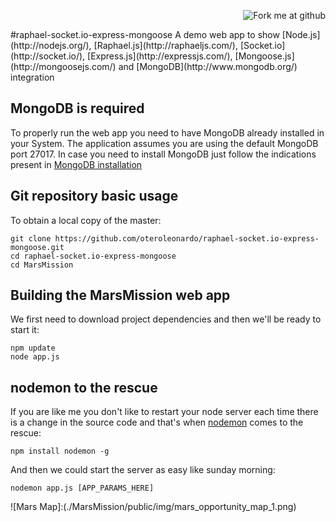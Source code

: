 <p align=right><img style="margin=0" src="https://s3.amazonaws.com/github/ribbons/forkme_right_red_aa0000.png" alt="Fork me at github"/></p> 
#raphael-socket.io-express-mongoose
A demo web app to show [Node.js](http://nodejs.org/), [Raphael.js](http://raphaeljs.com/), [Socket.io](http://socket.io/), [Express.js](http://expressjs.com/), [Mongoose.js](http://mongoosejs.com/) and [MongoDB](http://www.mongodb.org/) integration

MongoDB is required
-------------------
To properly run the web app you need to have MongoDB already installed in your System. The application assumes you are using the default MongoDB port 27017. In case you need to install MongoDB just follow the indications present in [MongoDB installation](http://docs.mongodb.org/manual/installation/) 

Git repository basic usage
--------------------------

To obtain a local copy of the master: 
```
git clone https://github.com/oteroleonardo/raphael-socket.io-express-mongoose.git
cd raphael-socket.io-express-mongoose
cd MarsMission
```

Building the MarsMission web app
--------------------------------

We first need to download project dependencies and then we'll be ready to start it:  
```
npm update
node app.js
```

nodemon to the rescue
---------------------
If you are like me you don't like to restart your node server each time there is a change in the source code and that's when [nodemon](http://github.com/remy/nodemon) comes to the rescue:
```
npm install nodemon -g
```
And then we could start the server as easy like sunday morning:
```
nodemon app.js [APP_PARAMS_HERE]
```

![Mars Map]:(./MarsMission/public/img/mars_opportunity_map_1.png)


